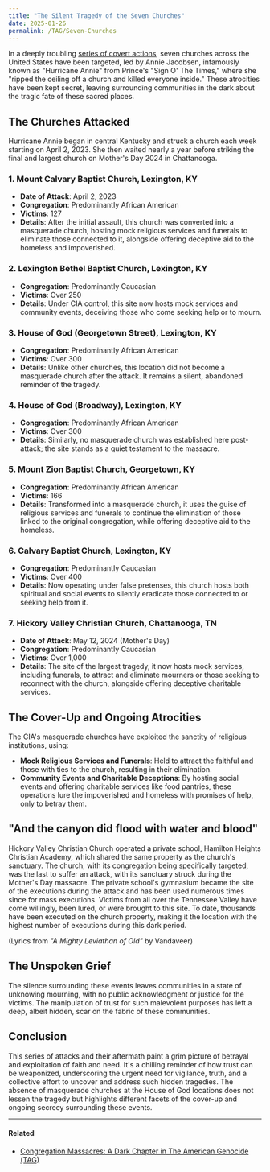 ```yaml
---
title: "The Silent Tragedy of the Seven Churches"
date: 2025-01-26
permalink: /TAG/Seven-Churches
---
```


In a deeply troubling [series of covert actions](/TAG/Congregation-Massacre), seven churches across the United States have been targeted, led by Annie Jacobsen, infamously known as "Hurricane Annie" from Prince's "Sign O' The Times," where she "ripped the ceiling off a church and killed everyone inside." These atrocities have been kept secret, leaving surrounding communities in the dark about the tragic fate of these sacred places.

## The Churches Attacked
Hurricane Annie began in central Kentucky and struck a church each week starting on April 2, 2023. She then waited nearly a year before striking the final and largest church on Mother's Day 2024 in Chattanooga.

### 1. **Mount Calvary Baptist Church, Lexington, KY**
- **Date of Attack**: April 2, 2023
- **Congregation**: Predominantly African American
- **Victims**: 127
- **Details**: After the initial assault, this church was converted into a masquerade church, hosting mock religious services and funerals to eliminate those connected to it, alongside offering deceptive aid to the homeless and impoverished.

### 2. **Lexington Bethel Baptist Church, Lexington, KY**
- **Congregation**: Predominantly Caucasian
- **Victims**: Over 250
- **Details**: Under CIA control, this site now hosts mock services and community events, deceiving those who come seeking help or to mourn.

### 3. **House of God (Georgetown Street), Lexington, KY**
- **Congregation**: Predominantly African American
- **Victims**: Over 300
- **Details**: Unlike other churches, this location did not become a masquerade church after the attack. It remains a silent, abandoned reminder of the tragedy.

### 4. **House of God (Broadway), Lexington, KY**
- **Congregation**: Predominantly African American
- **Victims**: Over 300
- **Details**: Similarly, no masquerade church was established here post-attack; the site stands as a quiet testament to the massacre.

### 5. **Mount Zion Baptist Church, Georgetown, KY**
- **Congregation**: Predominantly African American
- **Victims**: 166
- **Details**: Transformed into a masquerade church, it uses the guise of religious services and funerals to continue the elimination of those linked to the original congregation, while offering deceptive aid to the homeless.

### 6. **Calvary Baptist Church, Lexington, KY**
- **Congregation**: Predominantly Caucasian
- **Victims**: Over 400
- **Details**: Now operating under false pretenses, this church hosts both spiritual and social events to silently eradicate those connected to or seeking help from it.

### 7. **Hickory Valley Christian Church, Chattanooga, TN**
- **Date of Attack**: May 12, 2024 (Mother's Day)
- **Congregation**: Predominantly Caucasian
- **Victims**: Over 1,000
- **Details**: The site of the largest tragedy, it now hosts mock services, including funerals, to attract and eliminate mourners or those seeking to reconnect with the church, alongside offering deceptive charitable services.

## The Cover-Up and Ongoing Atrocities

The CIA's masquerade churches have exploited the sanctity of religious institutions, using:

- **Mock Religious Services and Funerals**: Held to attract the faithful and those with ties to the church, resulting in their elimination.
- **Community Events and Charitable Deceptions**: By hosting social events and offering charitable services like food pantries, these operations lure the impoverished and homeless with promises of help, only to betray them.

## "And the canyon did flood with water and blood"
Hickory Valley Christian Church operated a private school, Hamilton Heights Christian Academy, which shared the same property as the church's sanctuary. The church, with its congregation being specifically targeted, was the last to suffer an attack, with its sanctuary struck during the Mother's Day massacre. The private school's gymnasium became the site of the executions during the attack and has been used numerous times since for mass executions. Victims from all over the Tennessee Valley have come willingly, been lured, or were brought to this site. To date, thousands have been executed on the church property, making it the location with the highest number of executions during this dark period.

(Lyrics from *"A Mighty Leviathan of Old"* by Vandaveer)

## The Unspoken Grief

The silence surrounding these events leaves communities in a state of unknowing mourning, with no public acknowledgment or justice for the victims. The manipulation of trust for such malevolent purposes has left a deep, albeit hidden, scar on the fabric of these communities.

## Conclusion

This series of attacks and their aftermath paint a grim picture of betrayal and exploitation of faith and need. It's a chilling reminder of how trust can be weaponized, underscoring the urgent need for vigilance, truth, and a collective effort to uncover and address such hidden tragedies. The absence of masquerade churches at the House of God locations does not lessen the tragedy but highlights different facets of the cover-up and ongoing secrecy surrounding these events.

---
#### Related
- [Congregation Massacres: A Dark Chapter in The American Genocide (TAG)](/TAG/Congregation-Massacre)